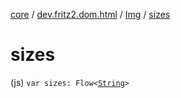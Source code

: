 [core](../../index.md) / [dev.fritz2.dom.html](../index.md) / [Img](index.md) / [sizes](./sizes.md)

# sizes

(js) `var sizes: Flow<`[`String`](https://kotlinlang.org/api/latest/jvm/stdlib/kotlin/-string/index.html)`>`